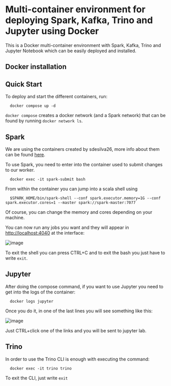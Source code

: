 # Multi-container environment for deploying Spark, Kafka, Trino and Jupyter using Docker

This is a Docker multi-container environment with Spark, Kafka, Trino and Jupyter Notebook which can be easily deployed and installed.


## Docker installation




## Quick Start

To deploy and start the different containers, run:

```
  docker compose up -d
```

`docker compose` creates a docker network (and a Spark network) that can be found by running `docker network ls`.


## Spark

We are using the containers created by sdesilva26, more info about them can be found <a href="https://github.com/sdesilva26/docker-spark/blob/master/TUTORIAL.md">here</a>.

To use Spark, you need to enter into the container used to submit changes to our worker.

```
  docker exec -it spark-submit bash
```

From within the container you can jump into a scala shell using

```
  $SPARK_HOME/bin/spark-shell --conf spark.executor.memory=1G --conf spark.executor.cores=1 --master spark://spark-master:7077
```

Of course, you can change the memory and cores depending on your machine.

You can now run any jobs you want and they will appear in <a href="http://localhost:4040">http://localhost:4040</a> at the interface:

![image](https://github.com/Braisrg5/Spark-Kafka-Trino-Jupyter-Docker/assets/46173493/d486d04e-0f20-4565-84e2-492837c685aa)


To exit the shell you can press CTRL+C and to exit the bash you just have to write `exit`.


## Jupyter

After doing the compose command, if you want to use Jupyter you need to get into the logs of the container:

```
  docker logs jupyter
```

Once you do it, in one of the last lines you will see something like this:

![image](https://github.com/Braisrg5/Spark-Kafka-Trino-Jupyter-Docker/assets/46173493/a89916f7-6ce9-4583-90d0-3ad1b9a0d80b)

Just CTRL+click one of the links and you will be sent to jupyter lab.


## Trino

In order to use the Trino CLI is enough with executing the command:

```
  docker exec -it trino trino
```

To exit the CLI, just write `exit`

